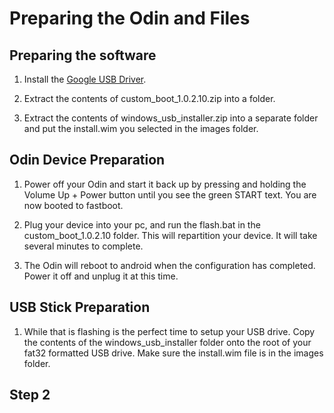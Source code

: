 # Preparing the Odin and Files

## Preparing the software

1. Install the [Google USB Driver](https://developer.android.com/studio/run/win-usb).

2. Extract the contents of custom_boot_1.0.2.10.zip into a folder.

3. Extract the contents of windows_usb_installer.zip into a separate folder and put the install.wim you selected in the images folder.

## Odin Device Preparation

1. Power off your Odin and start it back up by pressing and holding the Volume Up + Power button until you see the green START text. You are now booted to fastboot.

2. Plug your device into your pc, and run the flash.bat in the custom_boot_1.0.2.10 folder. This will repartition your device. It will take several minutes to complete.

3. The Odin will reboot to android when the configuration has completed. Power it off and unplug it at this time.

## USB Stick Preparation

1. While that is flashing is the perfect time to setup your USB drive. Copy the contents of the windows_usb_installer folder onto the root of your fat32 formatted USB drive. Make sure the install.wim file is in the images folder.

## Step 2

